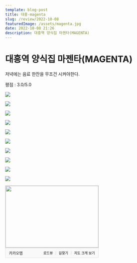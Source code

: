 ```yaml
---
template: blog-post
title: 대흥-magenta
slug: /review/2022-10-08
featuredImage: /assets/magenta.jpg
date: 2022-10-08 21:26
description: 대흥역 양식집 마젠타(MAGENTA)
---
```

# 대흥역 양식집 마젠타(MAGENTA)

<p class="callout danger">저녁에는 음료 한잔을 무조건 시켜야한다.</p>
평점 : 3.0/5.0


![](images/magenta/IMG_8668.JPG)

![](images/magenta/IMG_8669.JPG)

![](images/magenta/IMG_8666.JPG)

![](images/magenta/IMG_8662.JPG)

![](images/magenta/IMG_8664.JPG)

![](images/magenta/IMG_8665.JPG)

![](images/magenta/IMG_8667.JPG)

![](images/magenta/IMG_8670.JPG)

![](images/magenta/IMG_8672.JPG)

![](images/magenta/IMG_8674.JPG) 


<div style="font:normal normal 400 12px/normal dotum, sans-serif; width:300px; height:232px; color:#333; position:relative"><div style="height: 200px;"><a href="https://map.kakao.com/?urlX=487013.0&amp;urlY=1124118.0&amp;itemId=868642967&amp;q=%EB%A7%88%EC%A0%A0%ED%83%80&amp;srcid=868642967&amp;map_type=TYPE_MAP&amp;from=roughmap" target="_blank"><img class="map" src="https://t1.daumcdn.net/roughmap/imgmap/0dca6decc5ed3f4aff7d680d23efc1f3b825d993301d55cdb5687b723c751bb4" width="298px" height="198px" style="border:1px solid #ccc;"></a></div><div style="overflow: hidden; padding: 7px 11px; border: 1px solid rgba(0, 0, 0, 0.1); border-radius: 0px 0px 2px 2px; background-color: rgb(249, 249, 249);"><a href="https://map.kakao.com" target="_blank" style="float: left;"><img src="//t1.daumcdn.net/localimg/localimages/07/2018/pc/common/logo_kakaomap.png" width="72" height="16" alt="카카오맵" style="display:block;width:72px;height:16px"></a><div style="float: right; position: relative; top: 1px; font-size: 11px;"><a target="_blank" href="https://map.kakao.com/?from=roughmap&amp;srcid=868642967&amp;confirmid=868642967&amp;q=%EB%A7%88%EC%A0%A0%ED%83%80&amp;rv=on" style="float:left;height:15px;padding-top:1px;line-height:15px;color:#000;text-decoration: none;">로드뷰</a><span style="width: 1px;padding: 0;margin: 0 8px 0 9px;height: 11px;vertical-align: top;position: relative;top: 2px;border-left: 1px solid #d0d0d0;float: left;"></span><a target="_blank" href="https://map.kakao.com/?from=roughmap&amp;eName=%EB%A7%88%EC%A0%A0%ED%83%80&amp;eX=487013.0&amp;eY=1124118.0" style="float:left;height:15px;padding-top:1px;line-height:15px;color:#000;text-decoration: none;">길찾기</a><span style="width: 1px;padding: 0;margin: 0 8px 0 9px;height: 11px;vertical-align: top;position: relative;top: 2px;border-left: 1px solid #d0d0d0;float: left;"></span><a target="_blank" href="https://map.kakao.com?map_type=TYPE_MAP&amp;from=roughmap&amp;srcid=868642967&amp;itemId=868642967&amp;q=%EB%A7%88%EC%A0%A0%ED%83%80&amp;urlX=487013.0&amp;urlY=1124118.0" style="float:left;height:15px;padding-top:1px;line-height:15px;color:#000;text-decoration: none;">지도 크게 보기</a></div></div></div>

